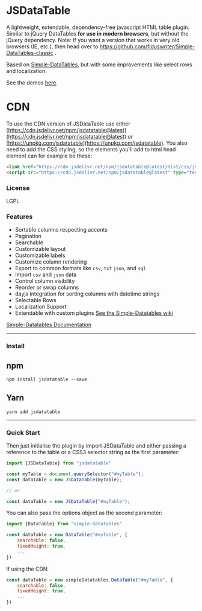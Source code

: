 # JSDataTable

A lightweight, extendable, dependency-free javascript HTML table plugin. Similar to jQuery DataTables **for use in modern browsers**, but without the jQuery dependency. Note: If you want a version that works in very old browsers (IE, etc.), then head over to https://github.com/fiduswriter/Simple-DataTables-classic .

Based on [Simple-DataTables](https://github.com/fiduswriter/Simple-DataTables), but with some improvements like select rows and localization.

See the demos [here](https://fiduswriter.github.io/Simple-DataTables/).

# CDN

To use the CDN version of JSDataTable use either [https://cdn.jsdelivr.net/npm/jsdatatable@latest](https://cdn.jsdelivr.net/npm/jsdatatable@latest) or [https://unpkg.com/jsdatatable](https://unpkg.com/jsdatatable). You also need to add the CSS styling, so the elements you'll add to html head element can for example be these:

```html
<link href="https://cdn.jsdelivr.net/npm/jsdatatable@latest/dist/css/jsdatatable.css" rel="stylesheet" type="text/css">
<script src="https://cdn.jsdelivr.net/npm/jsdatatable@latest" type="text/javascript"></script>
```



### License

LGPL

### Features

* Sortable columns respecting accents
* Pagination
* Searchable
* Customizable layout
* Customizable labels
* Customize column rendering
* Export to common formats like `csv`, `txt` `json`, and `sql`
* Import `csv` and `json` data
* Control column visibility
* Reorder or swap columns
* dayjs integration for sorting columns with datetime strings
* Selectable Rows
* Localization Support
* Extendable with custom plugins [See the Simple-Datatables wiki](https://github.com/fiduswriter/Simple-DataTables/wiki/Plugins)


[Simple-Datatables Documentation](https://github.com/fiduswriter/Simple-DataTables/wiki)


---

### Install

## npm
```
npm install jsdatatable --save
```
## Yarn
```
yarn add jsdatatable
```

---

### Quick Start

Then just initialise the plugin by import JSDataTable and either passing a reference to the table or a CSS3 selector string as the first parameter:

```javascript
import {JSDataTable} from "jsdatatable"

const myTable = document.querySelector("#myTable");
const dataTable = new JSDataTable(myTable);

// or

const dataTable = new JSDataTable("#myTable");

```

You can also pass the options object as the second parameter:

```javascript
import {DataTable} from "simple-datatables"

const dataTable = new DataTable("#myTable", {
	searchable: false,
	fixedHeight: true,
	...
})
```

If using the CDN:

```javascript
const dataTable = new simpleDatatables.DataTable("#myTable", {
	searchable: false,
	fixedHeight: true,
	...
})
```
